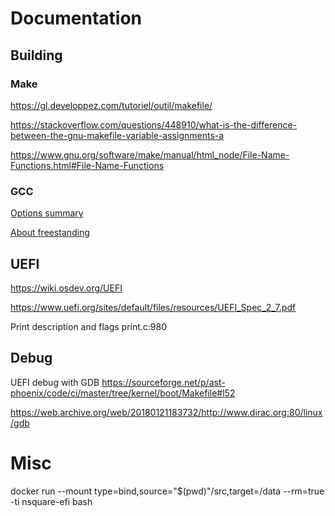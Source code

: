 
# Documentation

## Building

### Make

https://gl.developpez.com/tutoriel/outil/makefile/

https://stackoverflow.com/questions/448910/what-is-the-difference-between-the-gnu-makefile-variable-assignments-a

https://www.gnu.org/software/make/manual/html_node/File-Name-Functions.html#File-Name-Functions

### GCC

[Options summary](https://gcc.gnu.org/onlinedocs/gcc-8.2.0/gcc/Option-Summary.html#Option-Summary)

[About freestanding](https://gcc.gnu.org/onlinedocs/gcc/Standards.html#Standards)

## UEFI
https://wiki.osdev.org/UEFI

https://www.uefi.org/sites/default/files/resources/UEFI_Spec_2_7.pdf

Print description and flags print.c:980


## Debug

UEFI debug with GDB https://sourceforge.net/p/ast-phoenix/code/ci/master/tree/kernel/boot/Makefile#l52

https://web.archive.org/web/20180121183732/http://www.dirac.org:80/linux/gdb

# Misc

docker run --mount type=bind,source="$(pwd)"/src,target=/data --rm=true -ti nsquare-efi bash
